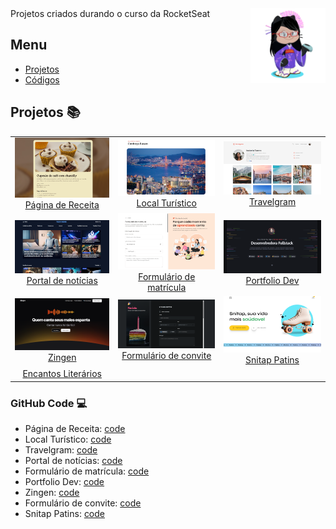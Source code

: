 <img src=".index-rocketseat/assets/images/octocat.png" align="right" width="120">
 Projetos criados durando o curso da RocketSeat

## Menu
 
- [Projetos](#projetos-books)
- [Códigos](#github-code-computer)

## Projetos :books:

<table align="center">
  <tr>
    <td align="center">
      <img src=".index-rocketseat/assets/images/receita.png" width="200"><br>
      <a href="https://erikaestudar.github.io/course-project/pagina-de-receita/index.html">Página de Receita</a>
    </td>
    <td align="center">
      <img src=".index-rocketseat/assets/images/local-turistico.png" width="200"><br>
      <a href="https://erikaestudar.github.io/course-project/local-turistico/index.html">Local Turístico</a>
    </td>
    <td align="center">
      <img src=".index-rocketseat/assets/images/travelgram.png" width="200"><br>
      <a href="https://erikaestudar.github.io/course-project/travelgram/index.html">Travelgram</a>
    </td>
  </tr>
  <tr>
    <td align="center">
      <img src=".index-rocketseat/assets/images/noticias.png" width="200"><br>
      <a href="https://erikaestudar.github.io/course-project/portal-de-noticias/index.html">Portal de notícias</a>
    </td>
    <td align="center">
      <img src=".index-rocketseat/assets/images/matricula.png" width="200"><br>
      <a href="https://erikaestudar.github.io/course-project/formulario-de-matricula/index.html">Formulário de matrícula</a>
    </td>
    <td align="center">
      <img src=".index-rocketseat/assets/images/portfolio.png" width="200"><br>
      <a href="https://erikaestudar.github.io/course-project/portfolio-dev/index.html">Portfolio Dev</a>
    </td>
  </tr>
  <tr>
    <td align="center">
      <img src=".index-rocketseat/assets/images/zingen.png" width="200"><br>
      <a href="https://erikaestudar.github.io/course-project/zingen/index.html">Zingen</a>
    </td>
    <td align="center">
      <img src=".index-rocketseat/assets/images/convite.png" width="200"><br>
      <a href="https://erikaestudar.github.io/course-project/formulario-de-convite/index.html">Formulário de convite</a>
    </td>
    <td align="center">
      <img src=".index-rocketseat/assets/images/snitap.png" width="200"><br>
      <a href="https://erikaestudar.github.io/course-project/snitap/index.html">Snitap Patins</a>
    </td>
  </tr>
  <tr>
    <td align="center">
      <a href="https://erikaestudar.github.io/course-project/clube-de-assinatura/index.html">Encantos Literários</a>
    </td>
  </tr>
</table>

 
### GitHub Code :computer:

- Página de Receita: [code](https://github.com/Erikaestudar/course-project/tree/main/pagina-de-receita)
- Local Turístico:  [code](https://github.com/Erikaestudar/course-project/tree/main/local-turistico)
- Travelgram: [code](https://github.com/Erikaestudar/course-project/tree/main/travelgram)
- Portal de notícias: [code](https://github.com/Erikaestudar/course-project/tree/main/portal-de-noticias)
- Formulário de matrícula: [code](https://github.com/Erikaestudar/course-project/tree/main/formulario-de-matricula)
- Portfolio Dev: [code](https://github.com/Erikaestudar/course-project/tree/main/portfolio-dev)
- Zingen: [code](https://github.com/Erikaestudar/course-project/tree/main/zingen)
- Formulário de convite: [code](https://github.com/Erikaestudar/course-project/tree/main/formulario-de-convite)
- Snitap Patins: [code](https://github.com/Erikaestudar/course-project/tree/main/snitap)